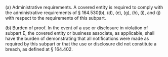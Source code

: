 (a) Administrative requirements. A covered entity is required to comply with the administrative requirements of § 164.530(b), (d), (e), (g), (h), (i), and (j) with respect to the requirements of this subpart.

(b) Burden of proof. In the event of a use or disclosure in violation of subpart E, the covered entity or business associate, as applicable, shall have the burden of demonstrating that all notifications were made as required by this subpart or that the use or disclosure did not constitute a breach, as defined at § 164.402.
